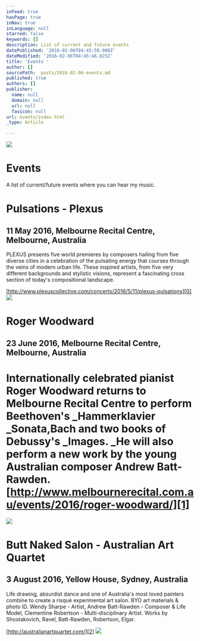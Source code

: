 ```yaml
---
inFeed: true
hasPage: true
inNav: true
inLanguage: null
starred: false
keywords: []
description: List of current and future events
datePublished: '2016-02-06T04:45:50.088Z'
dateModified: '2016-02-06T04:45:46.825Z'
title: 'Events '
author: []
sourcePath: _posts/2016-02-06-events.md
published: true
authors: []
publisher:
  name: null
  domain: null
  url: null
  favicon: null
url: events/index.html
_type: Article

---
```

![](https://the-grid-user-content.s3-us-west-2.amazonaws.com/37966f48-416a-4d9b-9519-301b0f250848.jpg)

# Events

A list of current/future events where you can hear my music.

# Pulsations - Plexus

## 11 May 2016, Melbourne Recital Centre, Melbourne, Australia 

PLEXUS presents five world premieres by composers hailing from five diverse cities in a celebration of the pulsating energy that courses through the veins of modern urban life. These inspired artists, from five very different backgrounds and stylistic visions, represent a fascinating cross section of today's compositional landscape.

[http://www.plexuscollective.com/concerts/2016/5/11/plexus-pulsations][0]
![](https://the-grid-user-content.s3-us-west-2.amazonaws.com/112c824b-b38d-4bdb-b6e9-2177645c2341.jpg)

# 

# Roger Woodward

## 23 June 2016, Melbourne Recital Centre, Melbourne, Australia

# Internationally celebrated pianist Roger Woodward returns to Melbourne Recital Centre to perform Beethoven's _Hammerklavier _Sonata,Bach and two books of Debussy's _Images.  _He will also perform a new work by the young Australian composer Andrew Batt-Rawden.[http://www.melbournerecital.com.au/events/2016/roger-woodward/][1]
![](https://the-grid-user-content.s3-us-west-2.amazonaws.com/53df55e2-9583-4aa1-b09c-47902a6370f9.jpg)

# Butt Naked Salon - Australian Art Quartet

## 3 August 2016, Yellow House, Sydney, Australia

Life drawing, absurdist dance and one of Australia's most loved painters combine to create a risqué experimental art salon. BYO art materials & photo ID. Wendy Sharpe - Artist, Andrew Batt-Rawden - Composer & Life Model, Clementine Robertson - Multi-disciplinary Artist. Works by Shostakovich, Ravel, Batt-Rawden, Robertson, Elgar.

[http://australianartquartet.com/][2]
![](https://the-grid-user-content.s3-us-west-2.amazonaws.com/22cb052d-7825-46cf-86e3-91a39d471666.jpg)

# 

[0]: http://www.plexuscollective.com/concerts/2016/5/11/plexus-pulsations
[1]: http://www.melbournerecital.com.au/events/2016/roger-woodward/
[2]: http://australianartquartet.com/